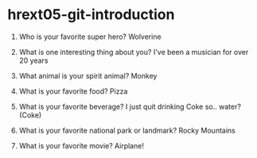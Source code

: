 # hrext05-git-introduction

1. Who is your favorite super hero?
Wolverine

2. What is one interesting thing about you?
I've been a musician for over 20 years

3. What animal is your spirit animal?
Monkey

4. What is your favorite food?
Pizza

5. What is your favorite beverage?
I just quit drinking Coke so.. water? (Coke)

6. What is your favorite national park or landmark?
Rocky Mountains

7. What is your favorite movie?
Airplane!


